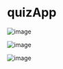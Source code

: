 # quizApp

![image](https://github.com/user-attachments/assets/41f27c54-610b-4d95-990a-a985c958d52c)

![image](https://github.com/user-attachments/assets/ac89a732-5eb7-4cb1-87fa-d024ccdc56ed)

![image](https://github.com/user-attachments/assets/ff17ea2a-8d95-41c9-9bfe-1299894fc547)

